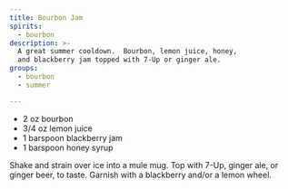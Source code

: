 ```yaml
---
title: Bourbon Jam
spirits:
  - bourbon
description: >-
  A great summer cooldown.  Bourbon, lemon juice, honey,
  and blackberry jam topped with 7-Up or ginger ale.
groups:
  - bourbon
  - summer

---
```


- 2 oz bourbon
- 3/4 oz lemon juice
- 1 barspoon blackberry jam
- 1 barspoon honey syrup

Shake and strain over ice into a mule mug.  Top with
7-Up, ginger ale, or ginger beer, to taste.
Garnish with a blackberry and/or a lemon wheel.
